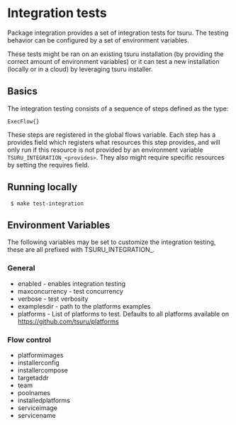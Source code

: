 # Integration tests

Package integration provides a set of integration tests for tsuru. The testing behavior
can be configured by a set of environment variables.

These tests might be ran on an existing tsuru installation (by providing the correct amount
of environment variables) or it can test a new installation (locally or in a cloud) by
leveraging tsuru installer.

## Basics

The integration testing consists of a sequence of steps defined as the type:

	ExecFlow{}

These steps are registered in the global flows variable. Each step has a provides
field which registers what resources this step provides, and will only run if this resource is
not provided by an environment variable `TSURU_INTEGRATION_<provides>`. They also might require specific
resources by setting the requires field.

## Running locally

` $ make test-integration`



## Environment Variables

The following variables may be set to customize the integration testing, these are all prefixed with
TSURU_INTEGRATION_.

### General

- enabled - enables integration testing
- maxconcurrency - test concurrency
- verbose - test verbosity
- examplesdir - path to the platforms examples
- platforms - List of platforms to test. Defaults to all platforms available on https://github.com/tsuru/platforms

### Flow control

- platformimages
- installerconfig
- installercompose
- targetaddr
- team
- poolnames
- installedplatforms
- serviceimage
- servicename

